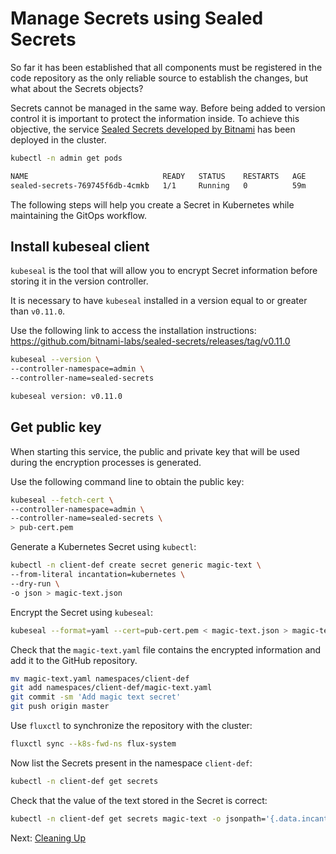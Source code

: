 # Manage Secrets using Sealed Secrets

So far it has been established that all components must be registered in the code repository as the only reliable source to establish the changes, but what about the Secrets objects?

Secrets cannot be managed in the same way. Before being added to version control it is important to protect the information inside. To achieve this objective, the service [Sealed Secrets developed by Bitnami](https://github.com/bitnami-labs/sealed-secrets) has been deployed in the cluster.

```bash
kubectl -n admin get pods

NAME                              READY   STATUS    RESTARTS   AGE
sealed-secrets-769745f6db-4cmkb   1/1     Running   0          59m
```

The following steps will help you create a Secret in Kubernetes while maintaining the GitOps workflow.

## Install kubeseal client

`kubeseal` is the tool that will allow you to encrypt Secret information before storing it in the version controller.

It is necessary to have `kubeseal` installed in a version equal to or greater than `v0.11.0`.

Use the following link to access the installation instructions: <https://github.com/bitnami-labs/sealed-secrets/releases/tag/v0.11.0>

```bash
kubeseal --version \
--controller-namespace=admin \
--controller-name=sealed-secrets

kubeseal version: v0.11.0
```

## Get public key

When starting this service, the public and private key that will be used during the encryption processes is generated.

Use the following command line to obtain the public key:

```bash
kubeseal --fetch-cert \
--controller-namespace=admin \
--controller-name=sealed-secrets \
> pub-cert.pem
```

Generate a Kubernetes Secret using `kubectl`:

```bash
kubectl -n client-def create secret generic magic-text \
--from-literal incantation=kubernetes \
--dry-run \
-o json > magic-text.json
```

Encrypt the Secret using `kubeseal`:

```bash
kubeseal --format=yaml --cert=pub-cert.pem < magic-text.json > magic-text.yaml
```

Check that the `magic-text.yaml` file contains the encrypted information and add it to the GitHub repository.

```bash
mv magic-text.yaml namespaces/client-def
git add namespaces/client-def/magic-text.yaml
git commit -sm 'Add magic text secret'
git push origin master
```

Use `fluxctl` to synchronize the repository with the cluster:

```bash
fluxctl sync --k8s-fwd-ns flux-system
```

Now list the Secrets present in the namespace `client-def`:

```bash
kubectl -n client-def get secrets
```

Check that the value of the text stored in the Secret is correct:

```bash
kubectl -n client-def get secrets magic-text -o jsonpath='{.data.incantation}' | base64 --decode
```

Next: [Cleaning Up](09-cleaning-up.md)
